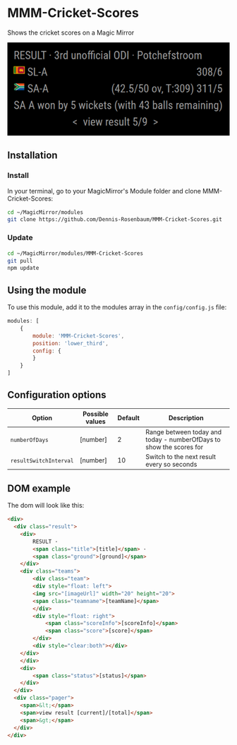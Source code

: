 # MMM-Cricket-Scores
Shows the cricket scores on a Magic Mirror

![Example of MMM-Cricket-Scores](./example_1.png)

## Installation

### Install

In your terminal, go to your MagicMirror's Module folder and clone MMM-Cricket-Scores:

```bash
cd ~/MagicMirror/modules
git clone https://github.com/Dennis-Rosenbaum/MMM-Cricket-Scores.git
```

### Update

```bash
cd ~/MagicMirror/modules/MMM-Cricket-Scores
git pull
npm update
```

## Using the module

To use this module, add it to the modules array in the `config/config.js` file:
```js
modules: [
    {
        module: 'MMM-Cricket-Scores',
        position: 'lower_third',
        config: {
        }
    }
]
```

## Configuration options

Option|Possible values|Default|Description
------|------|------|-----------
`numberOfDays`|[number]|2|Range between today and today - numberOfDays to show the scores for
`resultSwitchInterval`|[number]|10|Switch to the next result every so seconds

## DOM example
The dom will look like this:

```html
<div>
  <div class="result">
    <div>
        RESULT · 
        <span class="title">[title]</span> · 
        <span class="ground">[ground]</span>
    </div>
    <div class="teams">
        <div class="team">
        <div style="float: left">
        <img src="[imageUrl]" width="20" height="20"> 
        <span class="teamname">[teamName]</span>
        </div>
        <div style="float: right">
            <span class="scoreInfo">[scoreInfo]</span> 
            <span class="score">[score]</span>
        </div>
        <div style="clear:both"></div>
    </div>
    </div>
    <div>
        <span class="status">[status]</span>
    </div>
  </div>
  <div class="pager">
    <span>&lt;</span>
    <span>view result [current]/[total]</span>
    <span>&gt;</span>
  </div>
</div>
```



[mm]: https://github.com/MichMich/MagicMirror
